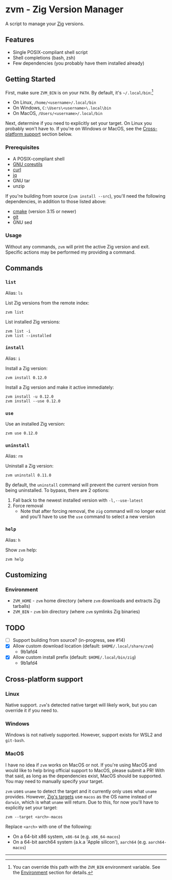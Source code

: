 # zvm - Zig Version Manager

A script to manage your [Zig](https://ziglang.org) versions.

## Features

- Single POSIX-compliant shell script
- Shell completions (bash, zsh)
- Few dependencies (you probably have them installed already)

## Getting Started

First, make sure `ZVM_BIN` is on your `PATH`. By default, it's `~/.local/bin`:[^1]
- On Linux, `/home/<username>/.local/bin`
- On Windows, `C:\Users\<username>\.local\bin`
- On MacOS, `/Users/<username>/.local/bin`

Next, determine if you need to explicitly set your target. On Linux you
probably won't have to. If you're on Windows or MacOS, see the
[Cross-platform support](#cross-platform-support) section below.

### Prerequisites

- A POSIX-compliant shell
- [GNU coreutils](https://www.gnu.org/software/coreutils)
- [curl](https://curl.se/download.html)
- [jq](https://jqlang.github.io/jq/)
- GNU tar
- unzip

If you're building from source (`zvm install --src`), you'll need the
following dependencies, in addition to those listed above:
- [cmake](https://cmake.org) (version 3.15 or newer)
- [git](https://git-scm.org)
- GNU sed

### Usage

Without any commands, `zvm` will print the active Zig version and exit.
Specific actions may be performed my providing a command.

## Commands

### `list`

Alias: `ls`

List Zig versions from the remote index:
```shell
zvm list
```

List installed Zig versions:
```shell
zvm list -i
zvm list --installed
```

### `install`

Alias: `i`

Install a Zig version:
```shell
zvm install 0.12.0
```

Install a Zig version and make it active immediately:
```shell
zvm install -u 0.12.0
zvm install --use 0.12.0
```

### `use`

Use an installed Zig version:
```shell
zvm use 0.12.0
```

### `uninstall`

Alias: `rm`

Uninstall a Zig version:
```shell
zvm uninstall 0.11.0
```

By default, the `uninstall` command will prevent the current version from being
uninstalled. To bypass, there are 2 options:
1. Fall back to the newest installed version with `-l,--use-latest`
2. Force removal
    - Note that after forcing removal, the `zig` command will no longer exist
      and you'll have to use the `use` command to select a new version

### `help`

Alias: `h`

Show `zvm` help:
```shell
zvm help
```

## Customizing

### Environment

- `ZVM_HOME` - `zvm` home directory (where `zvm` downloads and extracts Zig tarballs)
- `ZVM_BIN` - `zvm` bin directory (where `zvm` symlinks Zig binaries)

## TODO

- [ ] Support building from source? (in-progress, see #14)
- [x] Allow custom download location (default: `$HOME/.local/share/zvm`)
    - 9b1afd4
- [x] Allow custom install prefix (default: `$HOME/.local/bin/zig`)
    - 9b1afd4

## Cross-platform support

### Linux

Native support. `zvm`'s detected native target will likely work, but you can
override it if you need to.

### Windows

Windows is not natively supported. However, support exists for WSL2 and
`git-bash`.

### MacOS

I have no idea if `zvm` works on MacOS or not. If you're using MacOS and would
like to help bring official support to MacOS, please submit a PR! With that
said, as long as the dependencies exist, MacOS should be supported. You may
need to manually specify your target.

`zvm` uses `uname` to detect the target and it currently only uses what `uname`
provides. However, [Zig's
targets](https://ziglang.org/documentation/master/std/#std.Target.Os.Tag) use
`macos` as the OS name instead of `darwin`, which is what `uname` will return.
Due to this, for now you'll have to explicitly set your target:

```shell
zvm --target <arch>-macos
```

Replace `<arch>` with one of the following:
- On a 64-bit x86 system, `x86-64` (e.g. `x86_64-macos`)
- On a 64-bit aarch64 system (a.k.a 'Apple silicon'), `aarch64` (e.g.
  `aarch64-macos`)

---

[^1]: You can override this path with the `ZVM_BIN` environment variable. See
    the [Environment](#environment) section for details.
